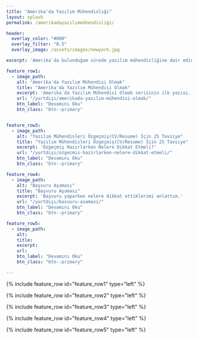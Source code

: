 ```yaml
---
title: "Amerika'da Yazılım Mühendisliği"
layout: splash
permalink: /amerikadayazılımmühendisliği/

header:
  overlay_color: "#000"
  overlay_filter: "0.5"
  overlay_image: /assets/images/newyork.jpg

excerpt: 'Amerika`da bulunduğum sürede yazılım mühendisliğine dair edindiğim tecrübelerimi paylaştığım yazı serisi.'

feature_row1:
  - image_path:
    alt: "Amerika'da Yazılım Mühendisi Olmak"
    title: "Amerika'da Yazılım Mühendisi Olmak"
    excerpt: 'Amerika`da Yazılım Mühendisi Olmak serisinin ilk yazısı.'
    url: "/yurtdışı/amerikada-yazılım-mühendisi-olmak/"
    btn_label: "Devamını Oku"
    btn_class: "btn--primary"


feature_row3:
  - image_path:
    alt: "Yazılım Mühendisleri Özgeçmiş(CV/Resume) İçin 25 Tavsiye"
    title: "Yazılım Mühendisleri Özgeçmiş(CV/Resume) İçin 25 Tavsiye"
    excerpt: 'Özgeçmiş Hazırlarken Nelere Dikkat Etmeli?'
    url: "/yurtdışı/ozgecmis-hazirlarken-nelere-dikkat-etmeli/"
    btn_label: "Devamını Oku"
    btn_class: "btn--primary"

feature_row4:
  - image_path:
    alt: "Başvuru Aşaması"
    title: "Başvuru Aşaması"
    excerpt: 'Başvuru yaparken nelere dikkat ettiklerimi anlattım.'
    url: "/yurtdışı/basvuru-asamasi/"
    btn_label: "Devamını Oku"
    btn_class: "btn--primary"

feature_row5:
  - image_path:
    alt:
    title:
    excerpt:
    url:
    btn_label: "Devamını Oku"
    btn_class: "btn--primary"

---
```


{% include feature_row id="feature_row1" type="left" %}

{% include feature_row id="feature_row2" type="left" %}

{% include feature_row id="feature_row3" type="left" %}

{% include feature_row id="feature_row4" type="left" %}

{% include feature_row id="feature_row5" type="left" %}
